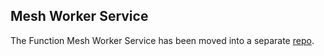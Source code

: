 ## Mesh Worker Service

The Function Mesh Worker Service has been moved into a separate [repo](https://github.com/streamnative/function-mesh-worker-service).
